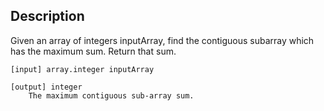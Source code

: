 ## Description

Given an array of integers inputArray, find the contiguous subarray which has the maximum sum. Return that sum.

    [input] array.integer inputArray

    [output] integer
        The maximum contiguous sub-array sum.
